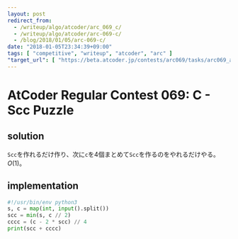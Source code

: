 ```yaml
---
layout: post
redirect_from:
  - /writeup/algo/atcoder/arc_069_c/
  - /writeup/algo/atcoder/arc-069-c/
  - /blog/2018/01/05/arc-069-c/
date: "2018-01-05T23:34:39+09:00"
tags: [ "competitive", "writeup", "atcoder", "arc" ]
"target_url": [ "https://beta.atcoder.jp/contests/arc069/tasks/arc069_a" ]
---
```


# AtCoder Regular Contest 069: C - Scc Puzzle

## solution

`Scc`を作れるだけ作り、次に`c`を$4$個まとめて`Scc`を作るのをやれるだけやる。$O(1)$。

## implementation

``` python
#!/usr/bin/env python3
s, c = map(int, input().split())
scc = min(s, c // 2)
cccc = (c - 2 * scc) // 4
print(scc + cccc)
```
